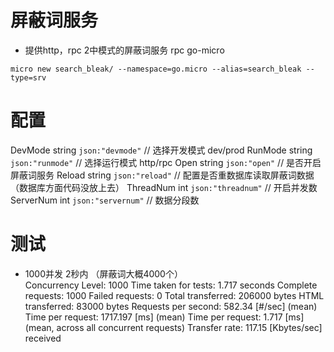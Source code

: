 # 屏蔽词服务
- 提供http，rpc 2中模式的屏蔽词服务
  rpc
  go-micro
```
micro new search_bleak/ --namespace=go.micro --alias=search_bleak --type=srv
```
# 配置
  DevMode   string `json:"devmode"`  // 选择开发模式 dev/prod
	RunMode   string `json:"runmode"`  // 选择运行模式 http/rpc
	Open      string `json:"open"`     // 是否开启屏蔽词服务
	Reload    string `json:"reload"`    // 配置是否重数据库读取屏蔽词数据（数据库方面代码没放上去）
	ThreadNum int    `json:"threadnum"`  // 开启并发数
	ServerNum int    `json:"servernum"`  // 数据分段数
  
# 测试
- 1000并发 2秒内 （屏蔽词大概4000个）  
  Concurrency Level:      1000
  Time taken for tests:   1.717 seconds
  Complete requests:      1000
  Failed requests:        0
  Total transferred:      206000 bytes
  HTML transferred:       83000 bytes
  Requests per second:    582.34 [#/sec] (mean)
  Time per request:       1717.197 [ms] (mean)
  Time per request:       1.717 [ms] (mean, across all concurrent requests)
  Transfer rate:          117.15 [Kbytes/sec] received

  
